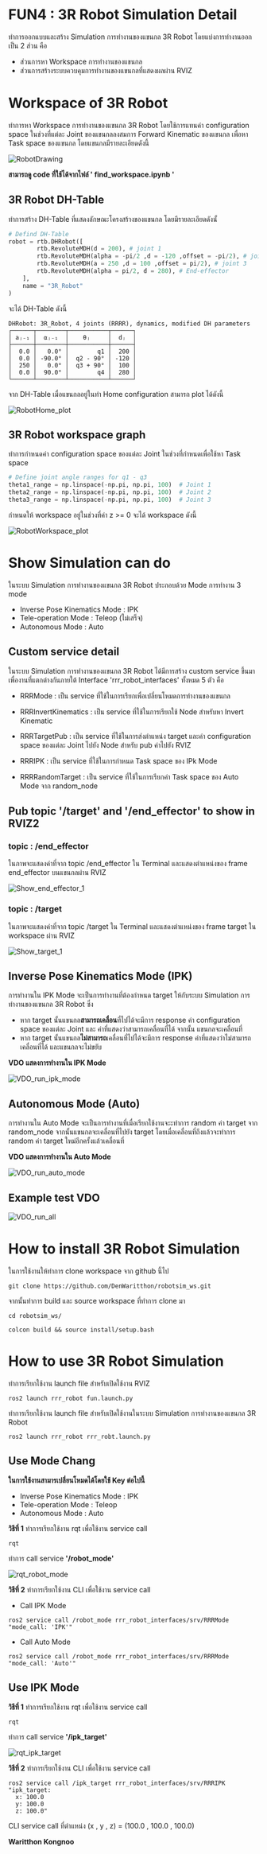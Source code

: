 # FUN4 : 3R Robot Simulation Detail

ทำการออกแบบและสร้าง Simulation การทำงานของแขนกล 3R Robot โดยแบ่งการทำงานออกเป็น 2 ส่วน คือ
- ส่วนการหา Workspace การทำงานของแขนกล
- ส่วนการสร้างระบบควบคุมการทำงานของแขนกลที่แสดงผลผ่าน RVIZ

# Workspace of 3R Robot

ทำการหา Workspace การทำงานของแขนกล 3R Robot โดยใช้การแทนค่า configuration space ในช่วงที่แต่ละ Joint ของแขนกลลงสมการ Forward Kinematic ของแขนกล เพื่อหา Task space ของแขนกล โดยแขนกลมีรายละเอียดดังนี้

![RobotDrawing](picture/RobotDrawing.png)

**สามารถดู code ที่ใช้ได้จากไฟล์ ' find_workspace.ipynb '**

## 3R Robot DH-Table

ทำการสร้าง DH-Table ที่แสดงลักษณะโครงสร้างของแขนกล โดยมีรายละเอียดดังนั้

``` python
# Defind DH-Table
robot = rtb.DHRobot([
        rtb.RevoluteMDH(d = 200), # joint 1
        rtb.RevoluteMDH(alpha = -pi/2 ,d = -120 ,offset = -pi/2), # joint 2
        rtb.RevoluteMDH(a = 250 ,d = 100 ,offset = pi/2), # joint 3
        rtb.RevoluteMDH(alpha = pi/2, d = 280), # End-effector
    ],
    name = "3R_Robot"
)
```
จะได้ DH-Table ดังนี้

```
DHRobot: 3R_Robot, 4 joints (RRRR), dynamics, modified DH parameters
┌──────┬────────┬───────────┬──────┐
│ aⱼ₋₁ │  ⍺ⱼ₋₁  │    θⱼ     │  dⱼ  │
├──────┼────────┼───────────┼──────┤
│  0.0 │   0.0° │        q1 │  200 │
│  0.0 │ -90.0° │  q2 - 90° │ -120 │
│  250 │   0.0° │  q3 + 90° │  100 │
│  0.0 │  90.0° │        q4 │  280 │
└──────┴────────┴───────────┴──────┘
```

จาก DH-Table เมื่อแขนกลอยู่ในท่า Home configuration สามารถ plot ได้ดังนี้

![RobotHome_plot](picture/RobotHome_plot.png)

## 3R Robot workspace graph

ทำการกำหนดค่า configuration space ของแต่ละ Joint ในช่วงที่กำหนดเพื่อใช้หา Task space

```Python
# Define joint angle ranges for q1 - q3
theta1_range = np.linspace(-np.pi, np.pi, 100)  # Joint 1
theta2_range = np.linspace(-np.pi, np.pi, 100)  # Joint 2
theta3_range = np.linspace(-np.pi, np.pi, 100)  # Joint 3
```
กำหนดให้ workspace อยู่ในช่วงที่ค่า z >= 0 จะได้ workspace ดังนี้

![RobotWorkspace_plot](picture/RobotWorkspace_plot.png)

# Show Simulation can do

ในระบบ Simulation การทำงานของแขนกล 3R Robot ประกอบด้วย Mode การทำงาน 3 mode
- Inverse Pose Kinematics Mode : IPK
- Tele-operation Mode : Teleop (ไม่เสร็จ)
- Autonomous Mode : Auto

## Custom service detail

ในระบบ Simulation การทำงานของแขนกล 3R Robot ได้มีการสร้าง custom service ขึ้นมาเพื่องานที่แตกต่างกันภายใต้ Interface 'rrr_robot_interfaces' ทั้งหมด 5 ตัว คือ

- RRRMode : เป็น service ที่ใช้ในการเรียกเพื่อเปลี่ยนโหมดการทำงานของแขนกล

- RRRInvertKinematics : เป็น service ที่ใช้ในการเรียกใช้ Node สำหรับหา Invert Kinematic

- RRRTargetPub : เป็น service ที่ใช้ในการส่งตำแหน่ง target และค่า configuration space ของแต่ละ Joint ไปยัง Node สำหรับ pub ค่าไปยัง RVIZ

- RRRIPK : เป็น service ที่ใช้ในการกำหนด Task space ของ IPk Mode 

- RRRRandomTarget : เป็น service ที่ใช้ในการเรียกค่า Task space ของ Auto Mode จาก random_node

## Pub topic '/target' and '/end_effector' to show in RVIZ2

### topic : /end_effector

ในภาพจะแสดงค่าที่จาก topic /end_effector ใน Terminal และแสดงตำแหน่งของ frame end_effector บนแขนกลผ่าน RVIZ

![Show_end_effector_1](picture/Show_end_effector_1.png)

### topic : /target

ในภาพจะแสดงค่าที่จาก topic /target ใน Terminal และแสดงตำแหน่งของ frame target ใน workspace ผ่าน RVIZ

![Show_target_1](picture/Show_target_1.png)

## Inverse Pose Kinematics Mode (IPK)

การทำงานใน IPK Mode จะเป็นการทำงานที่ต้องกำหนด target ให้กับระบบ Simulation การทำงานของแขนกล 3R Robot ซึ่ง
- หาก target นั้นแขนกล**สามารถเคลื่อน**ที่ไปได้จะมีการ response ค่า configuration space ของแต่ละ Joint และ ค่าที่แสดงว่าสามารถเคลื่อนที่ได้ จากนั้น แขนกลจะเคลื่อนที่
- หาก target นั้นแขนกล**ไม่สามารถ**เคลื่อนที่ไปได้จะมีการ response ค่าที่แสดงว่าไม่สามารถเคลื่อนที่ได้ และแขนกลจะไม่ขยับ

**VDO แสดงการทำงานใน IPK Mode**

![VDO_run_ipk_mode](picture/VDO_run_ipk_mode.gif)

## Autonomous Mode (Auto)

การทำงานใน Auto Mode จะเป็นการทำงานที่เมื่อเรียกใช้งานจะะทำการ random ค่า target จาก random_node จากนั้นแขนกลจะเคลื่อนที่ไปยัง target โดยเมื่อเคลื่อนที่ถึงแล้วจะทำการ random ค่า target ใหม่อีกครั้งแล้วเคลื่อนที่

**VDO แสดงการทำงานใน Auto Mode**

![VDO_run_auto_mode](picture/VDO_run_auto_mode.gif)

## Example test VDO

![VDO_run_all](picture/VDO_run_all.gif)

# How to install 3R Robot Simulation

ในการใช้งานให้ทำการ clone workspace จาก github นี้ไป

```
git clone https://github.com/DenWaritthon/robotsim_ws.git
```

จากนั้นทำการ build และ source workspace ที่ทำการ clone มา

```
cd robotsim_ws/
```

```
colcon build && source install/setup.bash
```

# How to use 3R Robot Simulation

ทำการเรียกใช้งาน launch file สำหรับเปิดใช้งาน RVIZ

```
ros2 launch rrr_robot fun.launch.py
```

ทำการเรียกใช้งาน launch file สำหรับเปิดใช้งานในระบบ Simulation การทำงานของแขนกล 3R Robot

```
ros2 launch rrr_robot rrr_robt.launch.py
```

## Use Mode Chang

**ในการใช้งานสามารเปลี่ยนโหมดได้โดยใช้ Key ต่อไปนี้**

- Inverse Pose Kinematics Mode : IPK
- Tele-operation Mode : Teleop
- Autonomous Mode : Auto


**วิธีที่ 1** ทำการเรียกใช้งาน rqt เพื่อใช้งาน service call

```
rqt
```
ทำการ call service **'/robot_mode'**

![rqt_robot_mode](picture/rqt_robot_mode.png)


**วิธีที่ 2** ทำการเรียกใช้งาน CLI เพื่อใช้งาน service call

- Call IPK Mode

```
ros2 service call /robot_mode rrr_robot_interfaces/srv/RRRMode "mode_call: 'IPK'"
```

- Call Auto Mode

```
ros2 service call /robot_mode rrr_robot_interfaces/srv/RRRMode "mode_call: 'Auto'"
```


## Use IPK Mode

**วิธีที่ 1** ทำการเรียกใช้งาน rqt เพื่อใช้งาน service call

```
rqt
```
ทำการ call service **'/ipk_target'**

![rqt_ipk_target](picture/rqt_ipk_target.png)


**วิธีที่ 2** ทำการเรียกใช้งาน CLI เพื่อใช้งาน service call

```
ros2 service call /ipk_target rrr_robot_interfaces/srv/RRRIPK "ipk_target:
  x: 100.0
  y: 100.0
  z: 100.0" 
```
CLI service call ที่ตำแหน่ง (x , y , z) = (100.0 , 100.0 , 100.0)

**Waritthon Kongnoo**



